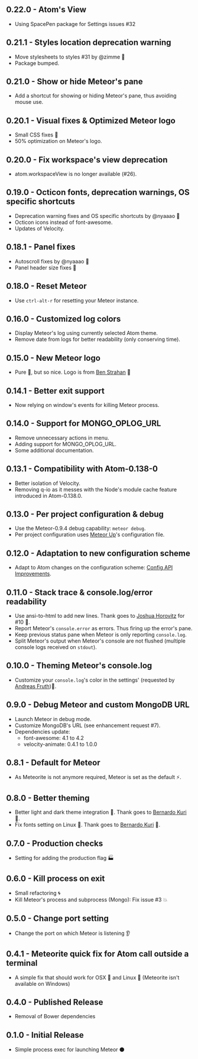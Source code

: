 ## 0.22.0 - Atom's View
* Using SpacePen package for Settings issues #32

## 0.21.1 - Styles location deprecation warning
* Move stylesheets to styles #31 by @zimme :clap:
* Package bumped.

## 0.21.0 - Show or hide Meteor's pane
* Add a shortcut for showing or hiding Meteor's pane, thus avoiding mouse use.

## 0.20.1 - Visual fixes & Optimized Meteor logo
* Small CSS fixes :lipstick:
* 50% optimization on Meteor's logo.

## 0.20.0 - Fix workspace's view deprecation
* atom.workspaceView is no longer available (#26).

## 0.19.0 - Octicon fonts, deprecation warnings, OS specific shortcuts
* Deprecation warning fixes and OS specific shortcuts by @nyaaao :clap:
* Octicon icons instead of font-awesome.
* Updates of Velocity.

## 0.18.1 - Panel fixes
* Autoscroll fixes by @nyaaao :clap:
* Panel header size fixes :lipstick:

## 0.18.0 - Reset Meteor
* Use `ctrl-alt-r` for resetting your Meteor instance.

## 0.16.0 - Customized log colors
* Display Meteor's log using currently selected Atom theme.
* Remove date from logs for better readability (only conserving time).

## 0.15.0 - New Meteor logo
* Pure :lipstick:, but so nice. Logo is from [Ben Strahan](https://twitter.com/benjaminstrahan) :clap:

## 0.14.1 - Better exit support
* Now relying on window's events for killing Meteor process.

## 0.14.0 - Support for MONGO_OPLOG_URL
* Remove unnecessary actions in menu.
* Adding support for MONGO_OPLOG_URL.
* Some additional documentation.

## 0.13.1 - Compatibility with Atom-0.138-0
* Better isolation of Velocity.
* Removing q-io as it messes with the Node's module cache feature introduced in Atom-0.138.0.

## 0.13.0 - Per project configuration & debug
* Use the Meteor-0.9.4 debug capability: `meteor debug`.
* Per project configuration uses [Meteor Up](https://github.com/arunoda/meteor-up)'s configuration file.

## 0.12.0 - Adaptation to new configuration scheme
* Adapt to Atom changes on the configuration scheme: [Config API Improvements](http://blog.atom.io/2014/10/02/config-api-has-schema.html).

## 0.11.0 - Stack trace & console.log/error readability
* Use ansi-to-html to add new lines. Thank goes to [Joshua Horovitz](https://github.com/joshuahhh) for #10 :clap:.
* Report Meteor's `console.error` as errors. Thus firing up the error's pane.
* Keep previous status pane when Meteor is only reporting `console.log`.
* Split Meteor's output when Meteor's console are not flushed (multiple console logs received on `stdout`).

## 0.10.0 - Theming Meteor's console.log
* Customize your `console.log`'s color in the settings' (requested by [Andreas Fruth](http://crater.io/posts/W2Az8PQJ4aKTuf2ET)):lipstick:.

## 0.9.0 - Debug Meteor and custom MongoDB URL
* Launch Meteor in debug mode.
* Customize MongoDB's URL (see enhancement request #7).
* Dependencies update:
  * font-awesome: 4.1 to 4.2
  * velocity-animate: 0.4.1 to 1.0.0

## 0.8.1 - Default for Meteor
* As Meteorite is not anymore required, Meteor is set as the default :zap:.

## 0.8.0 - Better theming
* Better light and dark theme integration :lipstick:. Thank goes to [Bernardo Kuri](https://github.com/bkuri) :clap:.
* Fix fonts setting on Linux :penguin:. Thank goes to [Bernardo Kuri](https://github.com/bkuri) :clap:.

## 0.7.0 - Production checks
* Setting for adding the production flag :factory:

## 0.6.0 - Kill process on exit
* Small refactoring :cyclone:
* Kill Meteor's process and subprocess (Mongo): Fix issue #3 :boom:

## 0.5.0 - Change port setting
* Change the port on which Meteor is listening :ear:

## 0.4.1 - Meteorite quick fix for Atom call outside a terminal
* A simple fix that should work for OSX :apple: and Linux :penguin: (Meteorite isn't available on Windows)

## 0.4.0 - Published Release
* Removal of Bower dependencies

## 0.1.0 - Initial Release
* Simple process exec for launching Meteor :black_circle:  
